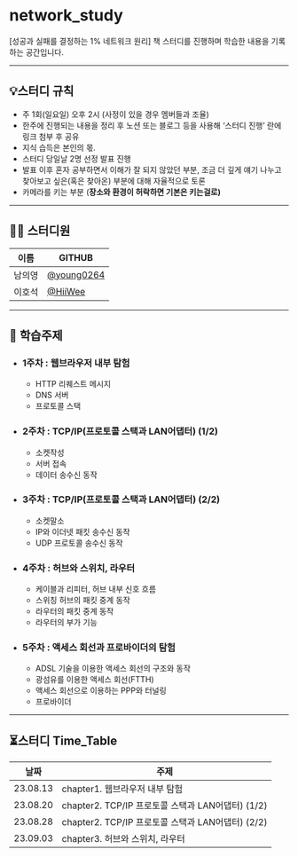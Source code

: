 # network_study
[성공과 실패를 결정하는 1% 네트워크 원리] 책 스터디를 진행하며 학습한 내용을 기록하는 공간입니다.

---

## 💡스터디 규칙
- 주 1회(일요일) 오후 2시 (사정이 있을 경우 멤버들과 조율)
- 한주에 진행되는 내용을 정리 후 노션 또는 블로그 등을 사용해 ‘스터디 진행’ 란에 링크 첨부 후 공유
- 지식 습득은 본인의 몫.
- 스터디 당일날 2명 선정 발표 진행
- 발표 이후 혼자 공부하면서 이해가 잘 되지 않았던 부분, 조금 더 깊게 얘기 나누고 찾아보고 싶은(혹은 찾아온) 부분에 대해 자율적으로 토론
- 카메라를 키는 부분  (**장소와 환경이 허락하면 기본은 키는걸로)**
---
## 👨‍💻 스터디원
| 이름 | GITHUB |
| --- | --- |
| 남의영 | [@young0264](https://github.com/young0264) |
| 이호석 | [@HiiWee](https://github.com/HiiWee)|

---

## 📌 학습주제
- ### 1주차 : 웹브라우저 내부 탐험
  - HTTP 리퀘스트 메시지
  - DNS 서버
  - 프로토콜 스택
- ### 2주차 : TCP/IP(프로토콜 스택과 LAN어댑터) (1/2)
  - 소켓작성
  - 서버 접속
  - 데이터 송수신 동작
- ### 3주차 : TCP/IP(프로토콜 스택과 LAN어댑터) (2/2)
  - 소켓말소
  - IP와 이더넷 패킷 송수신 동작
  - UDP 프로토콜 송수신 동작
- ### 4주차 : 허브와 스위치, 라우터
  - 케이블과 리피터, 허브 내부 신호 흐름
  - 스위칭 허브의 패킷 중계 동작
  - 라우터의 패킷 중계 동작
  - 라우터의 부가 기능
- ### 5주차 : 액세스 회선과 프로바이더의 탐험
  - ADSL 기술을 이용한 액세스 회선의 구조와 동작
  - 광섬유를 이용한 액세스 회선(FTTH)
  - 액세스 회선으로 이용하는 PPP와 터널링
  - 프로바이더 

---
## ⏳스터디 Time_Table
| 날짜 | 주제 |
| --- | --- |
| 23.08.13 | chapter1. 웹브라우저 내부 탐험 |
| 23.08.20 | chapter2. TCP/IP 프로토콜 스택과 LAN어댑터) (1/2)|
| 23.08.28 | chapter2. TCP/IP 프로토콜 스택과 LAN어댑터) (2/2) |
| 23.09.03 | chapter3. 허브와 스위치, 라우터|
